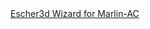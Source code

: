 
<!DOCTYPE html>
<html lang="en">
<head>
    <meta charset="UTF-8">
    <meta name="viewport" content="width=device-width, initial-scale=1.0">
    <title>STL Viewer</title>
    <script src="https://cdn.jsdelivr.net/gh/omrips/viewstl@master/stl_viewer.min.js"></script>
</head>
<body>
    <div id="stl_cont" style="width: 600px; height: 400px;"></div>
    <script>
        var stl_viewer = new StlViewer(
            document.getElementById("stl_cont"),
            {
                models: [{ id: 0, filename: "path/to/your/model.stl" }]
            }
        );
    </script>
  <a href="https://deltamelter.github.io/Escher3D.html">Escher3d Wizard for Marlin-AC</a>

</body>
</html>



